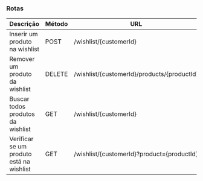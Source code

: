 
### Rotas

| Descrição                                | Método | URL                                         |
|------------------------------------------|--------|---------------------------------------------|
| Inserir um produto na wishlist           | POST   | /wishlist/{customerId}                      |
| Remover um produto da wishlist           | DELETE | /wishlist/{customerId}/products/{productId} |
| Buscar todos produtos da wishlist        | GET    | /wishlist/{customerId}                      |
| Verificar se um produto está na wishlist | GET    | /wishlist/{customerId}?product={productId}  |

